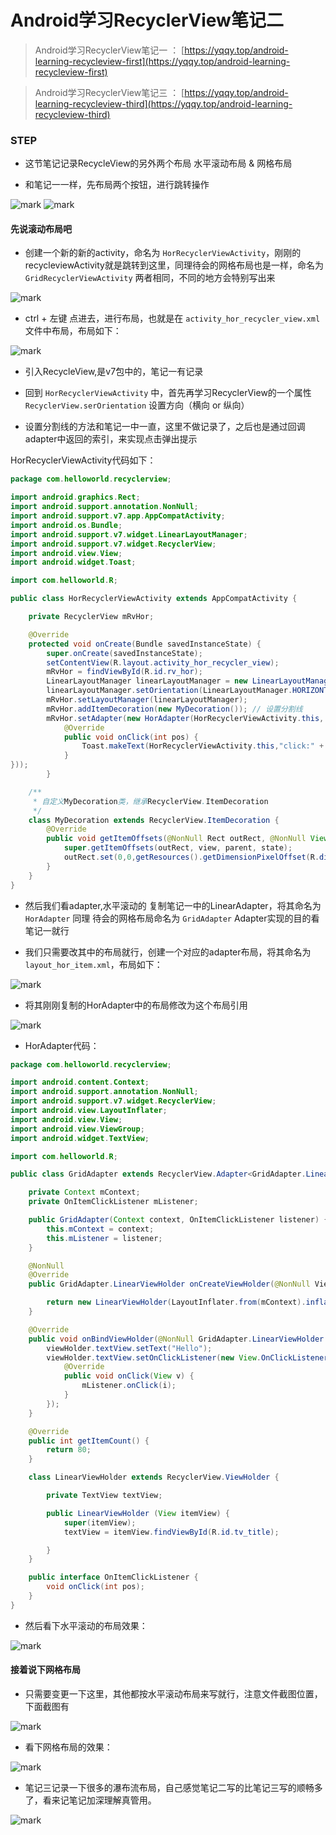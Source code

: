 # Android学习RecyclerView笔记二

<!--more-->

> Android学习RecyclerView笔记一 ： [https://yqqy.top/android-learning-recycleview-first](https://yqqy.top/android-learning-recycleview-first)

> Android学习RecyclerView笔记三 ： [https://yqqy.top/android-learning-recycleview-third](https://yqqy.top/android-learning-recycleview-third)

### STEP

- 这节笔记记录RecycleView的另外两个布局 水平滚动布局 & 网格布局

- 和笔记一一样，先布局两个按钮，进行跳转操作

![mark](https://pic.yqqy.top/blog/20200111/jetgHAj72S1U.png "演示图1")
![mark](https://pic.yqqy.top/blog/20200111/yFwbIlsCl6Qy.png "演示图2")

#### 先说滚动布局吧

- 创建一个新的新的activity，命名为 `HorRecyclerViewActivity`，刚刚的recycleviewActivity就是跳转到这里，同理待会的网格布局也是一样，命名为 `GridRecyclerViewActivity` 两者相同，不同的地方会特别写出来

![mark](https://pic.yqqy.top/blog/20200111/2mXraNXjbthH.png "GridRecyclerViewActivity")

- ctrl + 左键 点进去，进行布局，也就是在 `activity_hor_recycler_view.xml` 文件中布局，布局如下：

![mark](https://pic.yqqy.top/blog/20200111/FxIqVleNxx3D.png "activity_hor_recycler_view.xml")

- 引入RecycleView,是v7包中的，笔记一有记录

- 回到 `HorRecyclerViewActivity` 中，首先再学习RecyclerView的一个属性 `RecyclerView.serOrientation` 设置方向（横向 or 纵向）

- 设置分割线的方法和笔记一中一直，这里不做记录了，之后也是通过回调adapter中返回的索引，来实现点击弹出提示

HorRecyclerViewActivity代码如下：

```java
package com.helloworld.recyclerview;

import android.graphics.Rect;
import android.support.annotation.NonNull;
import android.support.v7.app.AppCompatActivity;
import android.os.Bundle;
import android.support.v7.widget.LinearLayoutManager;
import android.support.v7.widget.RecyclerView;
import android.view.View;
import android.widget.Toast;

import com.helloworld.R;

public class HorRecyclerViewActivity extends AppCompatActivity {

    private RecyclerView mRvHor;

    @Override
    protected void onCreate(Bundle savedInstanceState) {
        super.onCreate(savedInstanceState);
        setContentView(R.layout.activity_hor_recycler_view);
        mRvHor = findViewById(R.id.rv_hor);
        LinearLayoutManager linearLayoutManager = new LinearLayoutManager(HorRecyclerViewActivity.this);
        linearLayoutManager.setOrientation(LinearLayoutManager.HORIZONTAL); // 设置水平方向
        mRvHor.setLayoutManager(linearLayoutManager);
        mRvHor.addItemDecoration(new MyDecoration()); // 设置分割线
        mRvHor.setAdapter(new HorAdapter(HorRecyclerViewActivity.this, new HorAdapter.OnItemClickListener() {
            @Override
            public void onClick(int pos) {
                Toast.makeText(HorRecyclerViewActivity.this,"click:" + pos,Toast.LENGTH_SHORT).show();
            }
}));
        }

    /**
     * 自定义MyDecoration类，继承RecyclerView.ItemDecoration
     */
    class MyDecoration extends RecyclerView.ItemDecoration {
        @Override
        public void getItemOffsets(@NonNull Rect outRect, @NonNull View view, @NonNull RecyclerView parent, @NonNull RecyclerView.State state) {
            super.getItemOffsets(outRect, view, parent, state);
            outRect.set(0,0,getResources().getDimensionPixelOffset(R.dimen.dividerHeight),0); // 设置分割线在下面，线宽为1dp
        }
    }
}

```

- 然后我们看adapter,水平滚动的 复制笔记一中的LinearAdapter，将其命名为 `HorAdapter` 同理 待会的网格布局命名为 `GridAdapter` Adapter实现的目的看笔记一就行

- 我们只需要改其中的布局就行，创建一个对应的adapter布局，将其命名为 `layout_hor_item.xml`，布局如下：

![mark](https://pic.yqqy.top/blog/20200111/4sEHIQ2eJuV7.png "layout_hor_item.xml")

- 将其刚刚复制的HorAdapter中的布局修改为这个布局引用

![mark](https://pic.yqqy.top/blog/20200111/6JT2hc3syeg8.png "HorAdapter")

- HorAdapter代码：

```java
package com.helloworld.recyclerview;

import android.content.Context;
import android.support.annotation.NonNull;
import android.support.v7.widget.RecyclerView;
import android.view.LayoutInflater;
import android.view.View;
import android.view.ViewGroup;
import android.widget.TextView;

import com.helloworld.R;

public class GridAdapter extends RecyclerView.Adapter<GridAdapter.LinearViewHolder> {

    private Context mContext;
    private OnItemClickListener mListener;

    public GridAdapter(Context context, OnItemClickListener listener) {
        this.mContext = context;
        this.mListener = listener;
    }

    @NonNull
    @Override
    public GridAdapter.LinearViewHolder onCreateViewHolder(@NonNull ViewGroup viewGroup, int i) {

        return new LinearViewHolder(LayoutInflater.from(mContext).inflate(R.layout.layout_gridrv_item,viewGroup,false));
    }

    @Override
    public void onBindViewHolder(@NonNull GridAdapter.LinearViewHolder viewHolder, final int i) {
        viewHolder.textView.setText("Hello");
        viewHolder.textView.setOnClickListener(new View.OnClickListener() {
            @Override
            public void onClick(View v) {
                mListener.onClick(i);
            }
        });
    }

    @Override
    public int getItemCount() {
        return 80;
    }

    class LinearViewHolder extends RecyclerView.ViewHolder {

        private TextView textView;

        public LinearViewHolder (View itemView) {
            super(itemView);
            textView = itemView.findViewById(R.id.tv_title);

        }
    }

    public interface OnItemClickListener {
        void onClick(int pos);
    }
}

```

- 然后看下水平滚动的布局效果：

![mark](https://pic.yqqy.top/blog/20200111/1Ldh7myKuIhq.png "水平滚动布局效果")

#### 接着说下网格布局

- 只需要变更一下这里，其他都按水平滚动布局来写就行，注意文件截图位置，下面截图有

![mark](https://pic.yqqy.top/blog/20200111/3r6qKNMH4WSL.png "变更文件")

- 看下网格布局的效果：

![mark](https://pic.yqqy.top/blog/20200111/8lUlFKK1FiyY.png "网格布局效果")

- 笔记三记录一下很多的瀑布流布局，自己感觉笔记二写的比笔记三写的顺畅多了，看来记笔记加深理解真管用。

![mark](https://pic.yqqy.top/blog/20200111/2jxpneu8IOzJ.png)
